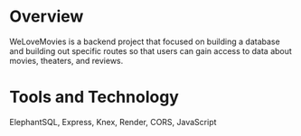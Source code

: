 # Overview

WeLoveMovies is a backend project that focused on building a database and building out specific routes so that users can gain access to data about movies, theaters, and reviews.

# Tools and Technology

ElephantSQL, Express, Knex, Render, CORS, JavaScript
